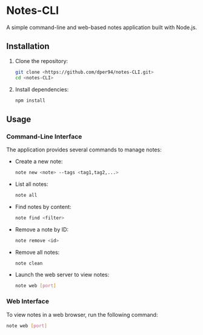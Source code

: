 # Notes-CLI

A simple command-line and web-based notes application built with Node.js.


## Installation

1. Clone the repository:
    ```sh
    git clone <https://github.com/dper94/notes-CLI.git>
    cd <notes-CLI>
    ```

2. Install dependencies:
    ```sh
    npm install
    ```

## Usage

### Command-Line Interface

The application provides several commands to manage notes:

- Create a new note:
    ```sh
    note new <note> --tags <tag1,tag2,...>
    ```

- List all notes:
    ```sh
    note all
    ```

- Find notes by content:
    ```sh
    note find <filter>
    ```

- Remove a note by ID:
    ```sh
    note remove <id>
    ```

- Remove all notes:
    ```sh
    note clean
    ```

- Launch the web server to view notes:
    ```sh
    note web [port]
    ```

### Web Interface

To view notes in a web browser, run the following command:
```sh
note web [port]
